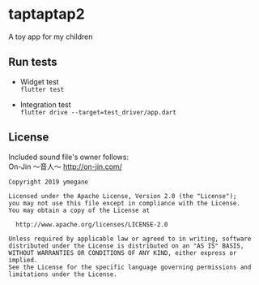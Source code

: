 # taptaptap2

A toy app for my children

## Run tests

* Widget test  
`flutter test`

* Integration test  
`flutter drive --target=test_driver/app.dart`

## License

Included sound file's owner follows:  
On-Jin ～音人～ http://on-jin.com/

```
Copyright 2019 ymegane

Licensed under the Apache License, Version 2.0 (the "License");
you may not use this file except in compliance with the License.
You may obtain a copy of the License at

  http://www.apache.org/licenses/LICENSE-2.0

Unless required by applicable law or agreed to in writing, software
distributed under the License is distributed on an "AS IS" BASIS,
WITHOUT WARRANTIES OR CONDITIONS OF ANY KIND, either express or implied.
See the License for the specific language governing permissions and
limitations under the License.
```
